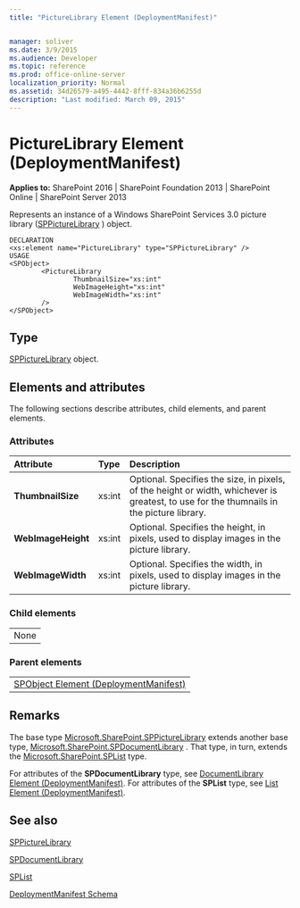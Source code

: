 ```yaml
---
title: "PictureLibrary Element (DeploymentManifest)"


manager: soliver
ms.date: 3/9/2015
ms.audience: Developer
ms.topic: reference
ms.prod: office-online-server
localization_priority: Normal
ms.assetid: 34d26579-a495-4442-8fff-834a36b6255d
description: "Last modified: March 09, 2015"
---
```


# PictureLibrary Element (DeploymentManifest)

 
  
 **Applies to:** SharePoint 2016 | SharePoint Foundation 2013 | SharePoint Online | SharePoint Server 2013 
  
Represents an instance of a Windows SharePoint Services 3.0 picture library ([SPPictureLibrary](https://msdn.microsoft.com/library/Microsoft.SharePoint.SPPictureLibrary.aspx) ) object. 
  
```
DECLARATION
<xs:element name="PictureLibrary" type="SPPictureLibrary" />
USAGE
<SPObject>
        <PictureLibrary
                ThumbnailSize="xs:int"
                WebImageHeight="xs:int"
                WebImageWidth="xs:int"
        />
</SPObject>

```

## Type

[SPPictureLibrary](https://msdn.microsoft.com/library/Microsoft.SharePoint.SPPictureLibrary.aspx) object. 
  
## Elements and attributes

The following sections describe attributes, child elements, and parent elements.

### Attributes

|**Attribute**|**Type**|**Description**|
|:-----|:-----|:-----|
|**ThumbnailSize** <br/> |xs:int  <br/> |Optional. Specifies the size, in pixels, of the height or width, whichever is greatest, to use for the thumnails in the picture library.  <br/> |
|**WebImageHeight** <br/> |xs:int  <br/> |Optional. Specifies the height, in pixels, used to display images in the picture library.  <br/> |
|**WebImageWidth** <br/> |xs:int  <br/> |Optional. Specifies the width, in pixels, used to display images in the picture library.  <br/> |
   
### Child elements

||
|:-----|
|None |
   
### Parent elements

||
|:-----|
|[SPObject Element (DeploymentManifest)](spobject-element-deploymentmanifest.md)
   
## Remarks

The base type [Microsoft.SharePoint.SPPictureLibrary](https://msdn.microsoft.com/library/Microsoft.SharePoint.SPPictureLibrary.aspx) extends another base type, [Microsoft.SharePoint.SPDocumentLibrary](https://msdn.microsoft.com/library/Microsoft.SharePoint.SPDocumentLibrary.aspx) . That type, in turn, extends the [Microsoft.SharePoint.SPList](https://msdn.microsoft.com/library/Microsoft.SharePoint.SPList.aspx) type. 
  
For attributes of the **SPDocumentLibrary** type, see [DocumentLibrary Element (DeploymentManifest)](documentlibrary-element-deploymentmanifest.md). For attributes of the **SPList** type, see [List Element (DeploymentManifest)](list-element-deploymentmanifest.md).
  
## See also



[SPPictureLibrary](https://msdn.microsoft.com/library/Microsoft.SharePoint.SPPictureLibrary.aspx)
  
[SPDocumentLibrary](https://msdn.microsoft.com/library/Microsoft.SharePoint.SPDocumentLibrary.aspx)
  
[SPList](https://msdn.microsoft.com/library/Microsoft.SharePoint.SPList.aspx)


[DeploymentManifest Schema](deploymentmanifest-schema.md)

